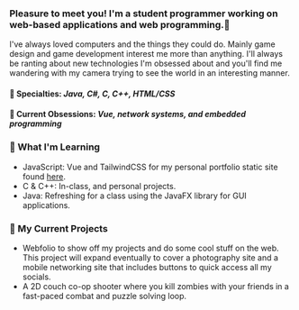 ### Pleasure to meet you! I'm a student programmer working on web-based applications and web programming.👋

I've always loved computers and the things they could do. Mainly game design and game development interest me more than anything. I'll always be ranting about new technologies I'm obsessed about and you'll find me wandering with my camera trying to see the world in an interesting manner.

<h4>🎩 Specialties: <i>Java, C#, C, C++, HTML/CSS</i></h4>
<h4>📖 Current Obsessions: <i>Vue, network systems, and embedded programming</i></h4>

<!--
**lordruzzki/lordruzzki** is a ✨ _special_ ✨ repository because its `README.md` (this file) appears on your GitHub profile.
-->

### 🌱 What I'm Learning
- JavaScript: Vue and TailwindCSS for my personal portfolio static site found [here](https://churuizramos.github.io/myPortfolio-vue). 
- C & C++: In-class, and personal projects.
- Java: Refreshing for a class using the JavaFX library for GUI applications.

### 📏 My Current Projects
- Webfolio to show off my projects and do some cool stuff on the web. This project will expand eventually to cover a photography site and a mobile networking site that includes buttons to quick access all my socials.
- A 2D couch co-op shooter where you kill zombies with your friends in a fast-paced combat and puzzle solving loop.
<!-- - Web-based learning platform centralizing resources for student developers to learn about coding -->
